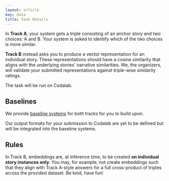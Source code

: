```yaml
---
layout: article
key: data
title: Task Details
---
```


In **Track A**, your system gets a triple consisting of an anchor story and two choices: A and B.
Your system is asked to identify which of the two choices is more similar.

**Track B** instead asks you to produce a vector representation for an individual story.
These representations should have a cosine similarity that aligns with the underlying stories' narrative similarities.
We, the organizers, will validate your submitted representations against triple-wise similarity ratings.

The task will be run on Codalab.

## Baselines
We provide [baseline systems](https://github.com/narrative-similarity-task/semeval-2026-task-4-baselines) for both tracks for you to build upon.

Our output formats for your submission to Codalab are yet to be defined but will be integrated into the baseline systems.

## Rules
In Track B, embeddings are, at inference time, to be created **on individual story instances only**.
You may, for example, not create embeddings such that they align with Track A-style answers for a full cross-product of triples across the provided dataset.
Be kind, have fun!
